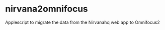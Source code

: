 nirvana2omnifocus
=================

Applescript to migrate the data from the Nirvanahq web app to Omnifocus2 
